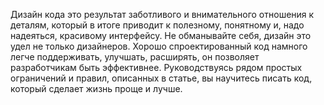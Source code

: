 Дизайн кода это результат заботливого и внимательного
отношения к деталям, который в итоге приводит к
полезному, понятному и, надо надеяться, красивому интерфейсу. Не
обманывайте себя, дизайн это удел не только дизайнеров.
Хорошо спроектированный код намного легче поддерживать, улучшать,
расширять, он позволяет разработчикам быть эффективнее.
Руководствуясь рядом простых ограничений и правил,
описанных в статье, вы научитесь писать код, который сделает жизнь проще и лучше.
